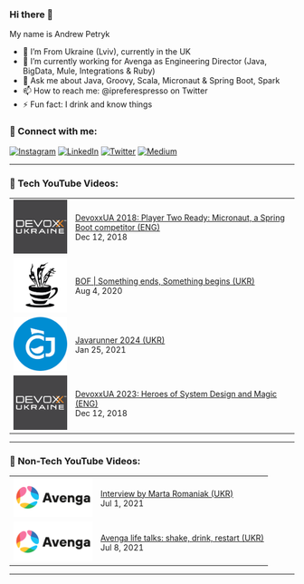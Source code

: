 ### Hi there 👋
My name is Andrew Petryk

- 📍 I’m From Ukraine (Lviv), currently in the UK
- 🔭 I’m currently working for Avenga as Engineering Director (Java, BigData, Mule, Integrations & Ruby)
- 💬 Ask me about Java, Groovy, Scala, Micronaut & Spring Boot, Spark
- 📫 How to reach me: @ipreferespresso on Twitter
- ⚡ Fun fact: I drink and know things

### 🤝 Connect with me:
[<img alt="Instagram" src="https://img.shields.io/badge/instagram-E4405F.svg?&style=for-the-badge&logo=Instagram&logoColor=white" />][instagram]
[<img alt="LinkedIn" src="https://img.shields.io/badge/linkedin-0077B5.svg?&style=for-the-badge&logo=linkedin&logoColor=white" />][linkedin]
[<img alt="Twitter" src="https://img.shields.io/badge/twitter-1DA1F2.svg?&style=for-the-badge&logo=Twitter&logoColor=white" />][twitter]
[<img alt="Medium" src="https://img.shields.io/badge/medium-black.svg?&style=for-the-badge&logo=Medium&logoColor=white" />][medium]

---

### 🎥 Tech YouTube Videos:

<table>
<!-- YOUTUBE:START -->
  <tr> <td> <a href="https://www.youtube.com/watch?v=epOZvEtyF84"> <img width="140px" src="assets/devoxxUA.png"> </a> </td> <td> <a href="https://www.youtube.com/watch?v=epOZvEtyF84">DevoxxUA 2018: Player Two Ready: Micronaut, a Spring Boot competitor (ENG)</a> <br/>Dec 12, 2018 </td> </tr>
  <tr> <td> <a href="https://www.youtube.com/watch?v=1ITbenATAAU&t=1s"> <img width="140px" src="assets/jd_lviv_logo.png"> </a> </td> <td> <a href="https://www.youtube.com/watch?v=1ITbenATAAU&t=1s">BOF | Something ends, Something begins (UKR)</a> <br/>Aug 4, 2020 </td> </tr>
  <tr> <td> <a href="https://www.youtube.com/watch?v=azSAMIXKMqw"> <img width="140px" src="assets/cofeeJuf_logo.png"> </a> </td> <td> <a href="https://www.youtube.com/watch?v=azSAMIXKMqw">Javarunner 2024 (UKR)</a> <br/>Jan 25, 2021 </td> </tr>
  <tr> <td> <a href="https://www.youtube.com/watch?v=LDrr_-4sTqg"> <img width="140px" src="assets/devoxxUA.png"> </a> </td> <td> <a href="https://www.youtube.com/watch?v=LDrr_-4sTqg">DevoxxUA 2023: Heroes of System Design and Magic (ENG)</a> <br/>Dec 12, 2018 </td> </tr>  
  <!-- YOUTUBE:END -->
</table>

---

### 🎥 Non-Tech YouTube Videos:

<table>
<!-- YOUTUBENT:START --><tr> <td> <a href="https://www.youtube.com/watch?v=kP_-nE2i8Mo"> <img width="140px" src="assets/avenga_logo.png"> </a> </td> <td> <a href="https://www.youtube.com/watch?v=kP_-nE2i8Mo">Interview by Marta Romaniak (UKR)</a> <br/>Jul 1, 2021 </td> </tr><tr> <td> <a href="https://www.youtube.com/watch?v=McMQ_m0ex3E"> <img width="140px" src="assets/avenga_logo.png"> </a> </td> <td> <a href="https://www.youtube.com/watch?v=McMQ_m0ex3E">Avenga life talks: shake, drink, restart (UKR)</a> <br/>Jul 8, 2021 </td> </tr><!-- YOUTUBENT:END -->
</table>

---

[instagram]: https://instagram.com/andy_is_legend
[linkedin]: https://www.linkedin.com/in/andrew-petryk/
[twitter]: https://twitter.com/ipreferespresso
[medium]: https://medium.com/@ipreferespresso
